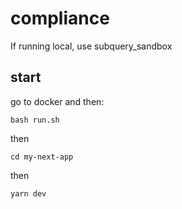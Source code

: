# compliance

If running local, use subquery_sandbox

## start
 
 go to docker and then:

```
bash run.sh
```

then 
```
cd my-next-app
```

then
```
yarn dev
```